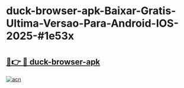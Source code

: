 # duck-browser-apk-Baixar-Gratis-Ultima-Versao-Para-Android-IOS-2025-#1e53x

# <h2><a href="https://ainizakaria.my?title=duck-browser-apk&ref=22M">🔗👉 🔴 duck-browser-apk</a></h2>

[![acn](https://github.com/user-attachments/assets/0f9c940e-d8b0-45ae-aac7-cd30a18b3e1c)](https://ainizakaria.my?title=duck-browser-apk&ref=22M)

